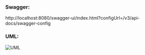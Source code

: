 ### Swagger: 
http://localhost:8080/swagger-ui/index.html?configUrl=/v3/api-docs/swagger-config

### UML: 
![UML](https://user-images.githubusercontent.com/56327155/159108939-ddfd446e-aa76-42ce-8150-457884981a86.png)
